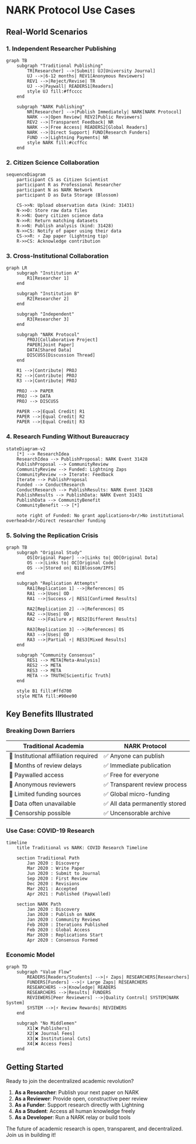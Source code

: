 # NARK Protocol Use Cases

## Real-World Scenarios

### 1. Independent Researcher Publishing

```mermaid
graph TB
    subgraph "Traditional Publishing"
        TR[Researcher] -->|Submit| UJ[University Journal]
        UJ -->|6-12 months| REV1[Anonymous Reviewers]
        REV1 -->|Reject/Revise| TR
        UJ -->|Paywall| READERS1[Readers]
        style UJ fill:#ffcccc
    end

    subgraph "NARK Publishing"
        NR[Researcher] -->|Publish Immediately| NARK[NARK Protocol]
        NARK -->|Open Review| REV2[Public Reviewers]
        REV2 -->|Transparent Feedback| NR
        NARK -->|Free Access| READERS2[Global Readers]
        NARK -->|Direct Support| FUND[Research Funders]
        FUND -->|Lightning Payments| NR
        style NARK fill:#ccffcc
    end
```

### 2. Citizen Science Collaboration

```mermaid
sequenceDiagram
    participant CS as Citizen Scientist
    participant R as Professional Researcher
    participant N as NARK Network
    participant D as Data Storage (Blossom)
    
    CS->>N: Upload observation data (kind: 31431)
    N->>D: Store raw data files
    R->>N: Query citizen science data
    N->>R: Return matching datasets
    R->>N: Publish analysis (kind: 31428)
    N->>CS: Notify of paper using their data
    CS->>R: ⚡ Zap paper (Lightning tip)
    R->>CS: Acknowledge contribution
```

### 3. Cross-Institutional Collaboration

```mermaid
graph LR
    subgraph "Institution A"
        R1[Researcher 1]
    end
    
    subgraph "Institution B"
        R2[Researcher 2]
    end
    
    subgraph "Independent"
        R3[Researcher 3]
    end
    
    subgraph "NARK Protocol"
        PROJ[Collaborative Project]
        PAPER[Joint Paper]
        DATA[Shared Data]
        DISCUSS[Discussion Thread]
    end
    
    R1 -->|Contribute| PROJ
    R2 -->|Contribute| PROJ
    R3 -->|Contribute| PROJ
    
    PROJ --> PAPER
    PROJ --> DATA
    PROJ --> DISCUSS
    
    PAPER -->|Equal Credit| R1
    PAPER -->|Equal Credit| R2
    PAPER -->|Equal Credit| R3
```

### 4. Research Funding Without Bureaucracy

```mermaid
stateDiagram-v2
    [*] --> ResearchIdea
    ResearchIdea --> PublishProposal: NARK Event 31428
    PublishProposal --> CommunityReview
    CommunityReview --> Funded: Lightning Zaps
    CommunityReview --> Iterate: Feedback
    Iterate --> PublishProposal
    Funded --> ConductResearch
    ConductResearch --> PublishResults: NARK Event 31428
    PublishResults --> PublishData: NARK Event 31431
    PublishData --> CommunityBenefit
    CommunityBenefit --> [*]
    
    note right of Funded: No grant applications<br/>No institutional overhead<br/>Direct researcher funding
```

### 5. Solving the Replication Crisis

```mermaid
graph TB
    subgraph "Original Study"
        OS[Original Paper] -->|Links to| OD[Original Data]
        OS -->|Links to| OC[Original Code]
        OS -->|Stored on| B1[Blossom/IPFS]
    end
    
    subgraph "Replication Attempts"
        RA1[Replication 1] -->|References| OS
        RA1 -->|Uses| OD
        RA1 -->|Success ✓| RES1[Confirmed Results]
        
        RA2[Replication 2] -->|References| OS
        RA2 -->|Uses| OD
        RA2 -->|Failure ✗| RES2[Different Results]
        
        RA3[Replication 3] -->|References| OS
        RA3 -->|Uses| OD
        RA3 -->|Partial ⚡| RES3[Mixed Results]
    end
    
    subgraph "Community Consensus"
        RES1 --> META[Meta-Analysis]
        RES2 --> META
        RES3 --> META
        META --> TRUTH[Scientific Truth]
    end
    
    style B1 fill:#ffd700
    style META fill:#90ee90
```

## Key Benefits Illustrated

### Breaking Down Barriers

| Traditional Academia | NARK Protocol |
|---------------------|---------------|
| 🚫 Institutional affiliation required | ✅ Anyone can publish |
| 🚫 Months of review delays | ✅ Immediate publication |
| 🚫 Paywalled access | ✅ Free for everyone |
| 🚫 Anonymous reviewers | ✅ Transparent review process |
| 🚫 Limited funding sources | ✅ Global micro-funding |
| 🚫 Data often unavailable | ✅ All data permanently stored |
| 🚫 Censorship possible | ✅ Uncensorable archive |

### Use Case: COVID-19 Research

```mermaid
timeline
    title Traditional vs NARK: COVID Research Timeline
    
    section Traditional Path
        Jan 2020 : Discovery
        Mar 2020 : Write Paper
        Jun 2020 : Submit to Journal
        Sep 2020 : First Review
        Dec 2020 : Revisions
        Mar 2021 : Accepted
        Apr 2021 : Published (Paywalled)
        
    section NARK Path
        Jan 2020 : Discovery
        Jan 2020 : Publish on NARK
        Jan 2020 : Community Reviews
        Feb 2020 : Iterations Published
        Feb 2020 : Global Access
        Mar 2020 : Replications Start
        Apr 2020 : Consensus Formed
```

### Economic Model

```mermaid
graph TD
    subgraph "Value Flow"
        READERS[Readers/Students] -->|⚡ Zaps| RESEARCHERS[Researchers]
        FUNDERS[Funders] -->|⚡ Large Zaps| RESEARCHERS
        RESEARCHERS -->|Knowledge| READERS
        RESEARCHERS -->|Results| FUNDERS
        REVIEWERS[Peer Reviewers] -->|Quality Control| SYSTEM[NARK System]
        SYSTEM -->|⚡ Review Rewards| REVIEWERS
    end
    
    subgraph "No Middlemen"
        X1[❌ Publishers]
        X2[❌ Journal Fees]
        X3[❌ Institutional Cuts]
        X4[❌ Access Fees]
    end
```

## Getting Started

Ready to join the decentralized academic revolution?

1. **As a Researcher**: Publish your next paper on NARK
2. **As a Reviewer**: Provide open, constructive peer review
3. **As a Funder**: Support research directly with Lightning
4. **As a Student**: Access all human knowledge freely
5. **As a Developer**: Run a NARK relay or build tools

The future of academic research is open, transparent, and decentralized. Join us in building it!